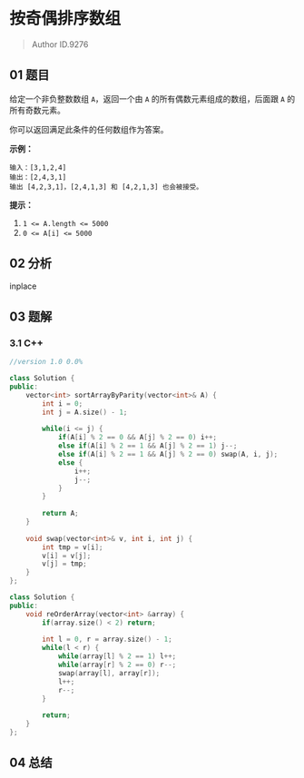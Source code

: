 # 按奇偶排序数组
> Author ID.9276

## 01 题目

给定一个非负整数数组 `A`，返回一个由 `A` 的所有偶数元素组成的数组，后面跟 `A` 的所有奇数元素。

你可以返回满足此条件的任何数组作为答案。

 

**示例：**

```
输入：[3,1,2,4]
输出：[2,4,3,1]
输出 [4,2,3,1]，[2,4,1,3] 和 [4,2,1,3] 也会被接受。
```

 

**提示：**

1. `1 <= A.length <= 5000`
2. `0 <= A[i] <= 5000`

## 02 分析

inplace

## 03 题解

### 3.1 C++

```c++
//version 1.0 0.0%

class Solution {
public:
    vector<int> sortArrayByParity(vector<int>& A) {
        int i = 0;
        int j = A.size() - 1;
        
        while(i <= j) {
            if(A[i] % 2 == 0 && A[j] % 2 == 0) i++;
            else if(A[i] % 2 == 1 && A[j] % 2 == 1) j--;
            else if(A[i] % 2 == 1 && A[j] % 2 == 0) swap(A, i, j);
            else {
                i++;
                j--;
            }
        }
        
        return A;
    }
    
    void swap(vector<int>& v, int i, int j) {
        int tmp = v[i];
        v[i] = v[j];
        v[j] = tmp;
    }
};
```





```c++
class Solution {
public:
    void reOrderArray(vector<int> &array) {
        if(array.size() < 2) return;
        
        int l = 0, r = array.size() - 1;
        while(l < r) {
            while(array[l] % 2 == 1) l++;
            while(array[r] % 2 == 0) r--;
            swap(array[l], array[r]);
            l++;
            r--;
        }
        
        return;
    }
};
```



## 04 总结

